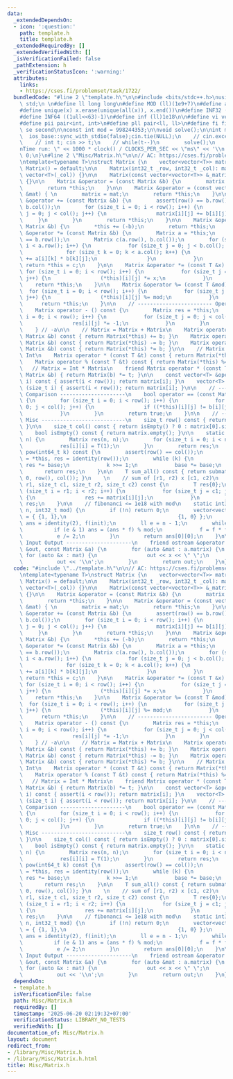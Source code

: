 ```yaml
---
data:
  _extendedDependsOn:
  - icon: ':question:'
    path: template.h
    title: template.h
  _extendedRequiredBy: []
  _extendedVerifiedWith: []
  _isVerificationFailed: false
  _pathExtension: h
  _verificationStatusIcon: ':warning:'
  attributes:
    links:
    - https://cses.fi/problemset/task/1722/
  bundledCode: "#line 2 \"template.h\"\n\n#include <bits/stdc++.h>\nusing namespace\
    \ std;\n \n#define ll long long\n#define MOD (ll)(1e9+7)\n#define all(x) (x).begin(),(x).end()\n\
    #define unique(x) x.erase(unique(all(x)), x.end())\n#define INF32 ((1ull<<31)-1)\n\
    #define INF64 ((1ull<<63)-1)\n#define inf (ll)1e18\n\n#define vi vector<int>\n\
    #define pii pair<int, int>\n#define pll pair<ll, ll>\n#define fi first\n#define\
    \ se second\n\nconst int mod = 998244353;\n\nvoid solve();\n\nint main(){\n  \
    \  ios_base::sync_with_stdio(false);cin.tie(NULL);\n    // cin.exceptions(cin.failbit);\n\
    \    // int t; cin >> t;\n    // while(t--)\n        solve();\n    cerr << \"\\\
    nTime run: \" << 1000 * clock() / CLOCKS_PER_SEC << \"ms\" << '\\n';\n    return\
    \ 0;\n}\n#line 2 \"Misc/Matrix.h\"\n\n// AC: https://cses.fi/problemset/task/1722/\n\
    \ntemplate<typename T>\nstruct Matrix {\n    vector<vector<T>> matrix;\n\n   \
    \ Matrix() = default;\n\n    Matrix(int32_t _row, int32_t _col): matrix(_row,\
    \ vector<T>(_col)) {}\n\n    Matrix(const vector<vector<T>> &_matrix): matrix(_matrix)\
    \ {}\n\n    Matrix &operator = (const Matrix &b) {\n        matrix = b.matrix;\n\
    \        return *this;\n    }\n\n    Matrix &operator = (const vector<vector<T>>\
    \ &mat) { \n        matrix = mat;\n        return *this;\n    }\n\n    Matrix\
    \ &operator += (const Matrix &b) {\n        assert(row() == b.row() && col() ==\
    \ b.col());\n        for (size_t i = 0; i < row(); i++) {\n            for (size_t\
    \ j = 0; j < col(); j++) {\n                matrix[i][j] += b[i][j];\n       \
    \     }\n        }\n        return *this;\n    }\n\n    Matrix &operator -= (const\
    \ Matrix &b) {\n        *this += (-b);\n        return *this;\n    }\n\n    Matrix\
    \ &operator *= (const Matrix &b) {\n        Matrix a = *this;\n        assert(a.col()\
    \ == b.row());\n        Matrix c(a.row(), b.col());\n        for (size_t i = 0;\
    \ i < a.row(); i++) {\n            for (size_t j = 0; j < b.col(); j++) {\n  \
    \              for (size_t k = 0; k < a.col(); k++) {\n                    c[i][j]\
    \ += a[i][k] * b[k][j];\n                }\n            }\n        }\n       \
    \ return *this = c;\n    }\n\n    Matrix &operator *= (const T &x) {\n       \
    \ for (size_t i = 0; i < row(); i++) {\n            for (size_t j = 0; j < col();\
    \ j++) {\n                (*this)[i][j] *= x;\n            }\n        }\n    \
    \    return *this;\n    }\n\n    Matrix &operator %= (const T &mod) {\n      \
    \  for (size_t i = 0; i < row(); i++) {\n            for (size_t j = 0; j < col();\
    \ j++) {\n                (*this)[i][j] %= mod;\n            }\n        }\n  \
    \      return *this;\n    }\n\n    // ------------------------ Operator ------------------------\n\
    \    Matrix operator - () const {\n        Matrix res = *this;\n        for (size_t\
    \ i = 0; i < row(); i++) {\n            for (size_t j = 0; j < col(); j++) {\n\
    \                res[i][j] *= -1;\n            }\n        }\n        return res;\n\
    \    } // -a\n\n    // Matrix = Matrix + Matrix\n    Matrix operator + (const\
    \ Matrix &b) const { return Matrix(*this) += b; }\n    Matrix operator - (const\
    \ Matrix &b) const { return Matrix(*this) -= b; }\n    Matrix operator * (const\
    \ Matrix &b) const { return Matrix(*this) *= b; }\n\n    // Matrix = Matrix *\
    \ Int\n    Matrix operator * (const T &t) const { return Matrix(*this) *= t; }\n\
    \    Matrix operator % (const T &t) const { return Matrix(*this) %= t; }\n\n \
    \   // Matrix = Int * Matrix\n    friend Matrix operator * (const T &t, const\
    \ Matrix &b) { return Matrix(b) *= t; }\n\n    const vector<T> &operator [] (size_t\
    \ i) const { assert(i < row()); return matrix[i]; }\n    vector<T> &operator []\
    \ (size_t i) { assert(i < row()); return matrix[i]; }\n\n    // -------------------------\
    \ Comparison ---------------------\n    bool operator == (const Matrix &b) const\
    \ {\n        for (size_t i = 0; i < row(); i++) {\n            for (size_t j =\
    \ 0; j < col(); j++) {\n                if ((*this)[i][j] != b[i][j]) return false;\n\
    \            }\n        }\n        return true;\n    }\n\n    // -------------------------\
    \ Misc ---------------------------\n    size_t row() const { return matrix.size();\
    \ }\n\n    size_t col() const { return isEmpty() ? 0 : matrix[0].size(); }\n\n\
    \    bool isEmpty() const { return matrix.empty(); }\n\n    static Matrix identity(size_t\
    \ n) {\n        Matrix res(n, n);\n        for (size_t i = 0; i < n; i++) {\n\
    \            res[i][i] = T(1);\n        }\n        return res;\n    }\n\n    Matrix\
    \ pow(int64_t k) const {\n        assert(row() == col());\n        Matrix base\
    \ = *this, res = identity(row());\n        while (k) {\n            if (k & 1)\
    \ res *= base;\n            k >>= 1;\n            base *= base;\n        }\n \
    \       return res;\n    }\n\n    T sum_all() const { return submatrix_sum(0,\
    \ 0, row(), col()); }\n    \n    // sum of [r1, r2) x [c1, c2)\n    T submatrix_sum(size_t\
    \ r1, size_t c1, size_t r2, size_t c2) const {\n        T res{0};\n        for\
    \ (size_t i = r1; i < r2; i++) {\n            for (size_t j = c1; j < c2; j++)\
    \ {\n                res += matrix[i][j];\n            }\n        }\n        return\
    \ res;\n    }\n\n    // fibonanci <= 1e18 with mod\n    static int32_t fibonanci(int64_t\
    \ n, int32_t mod) {\n        if (!n) return 0;\n        vector<vector<ll>> init\
    \ = { {1, 1},\n                                    {1, 0} };\n        Matrix<ll>\
    \ ans = identity(2), f(init);\n        ll e = n - 1;\n        while (e) {\n  \
    \          if (e & 1) ans = (ans * f) % mod;\n            f = f * f % mod;\n \
    \           e /= 2;\n        }\n        return ans[0][0];\n    }\n\n    // ----------------------\
    \ Input Output ---------------------\n    friend ostream &operator << (ostream\
    \ &out, const Matrix &a) {\n        for (auto &mat : a.matrix) {\n           \
    \ for (auto &x : mat) {\n                out << x << \" \";\n            }\n \
    \           out << '\\n';\n        }\n        return out;\n    }\n};\n"
  code: "#include \"../template.h\"\n\n// AC: https://cses.fi/problemset/task/1722/\n\
    \ntemplate<typename T>\nstruct Matrix {\n    vector<vector<T>> matrix;\n\n   \
    \ Matrix() = default;\n\n    Matrix(int32_t _row, int32_t _col): matrix(_row,\
    \ vector<T>(_col)) {}\n\n    Matrix(const vector<vector<T>> &_matrix): matrix(_matrix)\
    \ {}\n\n    Matrix &operator = (const Matrix &b) {\n        matrix = b.matrix;\n\
    \        return *this;\n    }\n\n    Matrix &operator = (const vector<vector<T>>\
    \ &mat) { \n        matrix = mat;\n        return *this;\n    }\n\n    Matrix\
    \ &operator += (const Matrix &b) {\n        assert(row() == b.row() && col() ==\
    \ b.col());\n        for (size_t i = 0; i < row(); i++) {\n            for (size_t\
    \ j = 0; j < col(); j++) {\n                matrix[i][j] += b[i][j];\n       \
    \     }\n        }\n        return *this;\n    }\n\n    Matrix &operator -= (const\
    \ Matrix &b) {\n        *this += (-b);\n        return *this;\n    }\n\n    Matrix\
    \ &operator *= (const Matrix &b) {\n        Matrix a = *this;\n        assert(a.col()\
    \ == b.row());\n        Matrix c(a.row(), b.col());\n        for (size_t i = 0;\
    \ i < a.row(); i++) {\n            for (size_t j = 0; j < b.col(); j++) {\n  \
    \              for (size_t k = 0; k < a.col(); k++) {\n                    c[i][j]\
    \ += a[i][k] * b[k][j];\n                }\n            }\n        }\n       \
    \ return *this = c;\n    }\n\n    Matrix &operator *= (const T &x) {\n       \
    \ for (size_t i = 0; i < row(); i++) {\n            for (size_t j = 0; j < col();\
    \ j++) {\n                (*this)[i][j] *= x;\n            }\n        }\n    \
    \    return *this;\n    }\n\n    Matrix &operator %= (const T &mod) {\n      \
    \  for (size_t i = 0; i < row(); i++) {\n            for (size_t j = 0; j < col();\
    \ j++) {\n                (*this)[i][j] %= mod;\n            }\n        }\n  \
    \      return *this;\n    }\n\n    // ------------------------ Operator ------------------------\n\
    \    Matrix operator - () const {\n        Matrix res = *this;\n        for (size_t\
    \ i = 0; i < row(); i++) {\n            for (size_t j = 0; j < col(); j++) {\n\
    \                res[i][j] *= -1;\n            }\n        }\n        return res;\n\
    \    } // -a\n\n    // Matrix = Matrix + Matrix\n    Matrix operator + (const\
    \ Matrix &b) const { return Matrix(*this) += b; }\n    Matrix operator - (const\
    \ Matrix &b) const { return Matrix(*this) -= b; }\n    Matrix operator * (const\
    \ Matrix &b) const { return Matrix(*this) *= b; }\n\n    // Matrix = Matrix *\
    \ Int\n    Matrix operator * (const T &t) const { return Matrix(*this) *= t; }\n\
    \    Matrix operator % (const T &t) const { return Matrix(*this) %= t; }\n\n \
    \   // Matrix = Int * Matrix\n    friend Matrix operator * (const T &t, const\
    \ Matrix &b) { return Matrix(b) *= t; }\n\n    const vector<T> &operator [] (size_t\
    \ i) const { assert(i < row()); return matrix[i]; }\n    vector<T> &operator []\
    \ (size_t i) { assert(i < row()); return matrix[i]; }\n\n    // -------------------------\
    \ Comparison ---------------------\n    bool operator == (const Matrix &b) const\
    \ {\n        for (size_t i = 0; i < row(); i++) {\n            for (size_t j =\
    \ 0; j < col(); j++) {\n                if ((*this)[i][j] != b[i][j]) return false;\n\
    \            }\n        }\n        return true;\n    }\n\n    // -------------------------\
    \ Misc ---------------------------\n    size_t row() const { return matrix.size();\
    \ }\n\n    size_t col() const { return isEmpty() ? 0 : matrix[0].size(); }\n\n\
    \    bool isEmpty() const { return matrix.empty(); }\n\n    static Matrix identity(size_t\
    \ n) {\n        Matrix res(n, n);\n        for (size_t i = 0; i < n; i++) {\n\
    \            res[i][i] = T(1);\n        }\n        return res;\n    }\n\n    Matrix\
    \ pow(int64_t k) const {\n        assert(row() == col());\n        Matrix base\
    \ = *this, res = identity(row());\n        while (k) {\n            if (k & 1)\
    \ res *= base;\n            k >>= 1;\n            base *= base;\n        }\n \
    \       return res;\n    }\n\n    T sum_all() const { return submatrix_sum(0,\
    \ 0, row(), col()); }\n    \n    // sum of [r1, r2) x [c1, c2)\n    T submatrix_sum(size_t\
    \ r1, size_t c1, size_t r2, size_t c2) const {\n        T res{0};\n        for\
    \ (size_t i = r1; i < r2; i++) {\n            for (size_t j = c1; j < c2; j++)\
    \ {\n                res += matrix[i][j];\n            }\n        }\n        return\
    \ res;\n    }\n\n    // fibonanci <= 1e18 with mod\n    static int32_t fibonanci(int64_t\
    \ n, int32_t mod) {\n        if (!n) return 0;\n        vector<vector<ll>> init\
    \ = { {1, 1},\n                                    {1, 0} };\n        Matrix<ll>\
    \ ans = identity(2), f(init);\n        ll e = n - 1;\n        while (e) {\n  \
    \          if (e & 1) ans = (ans * f) % mod;\n            f = f * f % mod;\n \
    \           e /= 2;\n        }\n        return ans[0][0];\n    }\n\n    // ----------------------\
    \ Input Output ---------------------\n    friend ostream &operator << (ostream\
    \ &out, const Matrix &a) {\n        for (auto &mat : a.matrix) {\n           \
    \ for (auto &x : mat) {\n                out << x << \" \";\n            }\n \
    \           out << '\\n';\n        }\n        return out;\n    }\n};"
  dependsOn:
  - template.h
  isVerificationFile: false
  path: Misc/Matrix.h
  requiredBy: []
  timestamp: '2025-06-20 02:19:32+07:00'
  verificationStatus: LIBRARY_NO_TESTS
  verifiedWith: []
documentation_of: Misc/Matrix.h
layout: document
redirect_from:
- /library/Misc/Matrix.h
- /library/Misc/Matrix.h.html
title: Misc/Matrix.h
---
```

